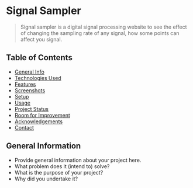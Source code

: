 # Signal Sampler

> Signal sampler is a digital signal processing website to see the effect of changing the sampling rate of any signal, how some points can affect you signal.

## Table of Contents

- [General Info](#general-information)
- [Technologies Used](#technologies-used)
- [Features](#features)
- [Screenshots](#screenshots)
- [Setup](#setup)
- [Usage](#usage)
- [Project Status](#project-status)
- [Room for Improvement](#room-for-improvement)
- [Acknowledgements](#acknowledgements)
- [Contact](#contact)

## General Information

- Provide general information about your project here.
- What problem does it (intend to) solve?
- What is the purpose of your project?
- Why did you undertake it?
